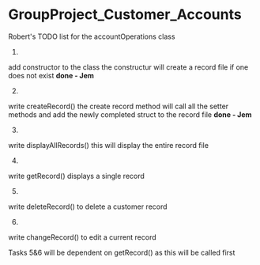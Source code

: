 # GroupProject_Customer_Accounts
Robert's TODO list for the accountOperations class

1)
add constructor to the class
the constructur will create a record file if one does not exist
<strong>done - Jem</strong>

2)
write createRecord() 
the create record method will call all the setter methods and add the newly completed
struct to the record file
<strong>done - Jem</strong>

3)
write displayAllRecords() 
this will display the entire record file

4)
write getRecord()
displays a single record

5)
write deleteRecord()
to delete a customer record

6)
write  changeRecord()
to edit a current record

Tasks 5&6 will be dependent on getRecord() as this will be called first 

